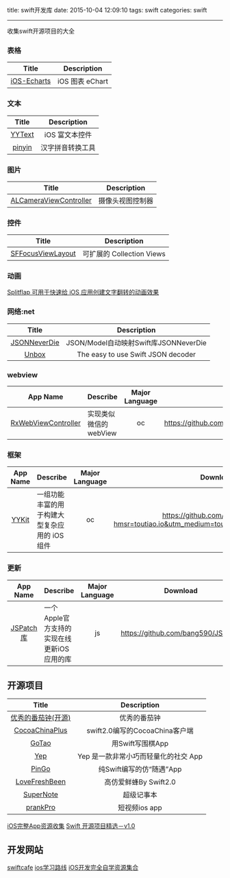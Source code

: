 title: swift开发库
date: 2015-10-04 12:09:10
tags: swift
categories: swift

---
收集swift开源项目的大全
<!--more-->

### 表格
| Title | Description |
| :----------: | :--------: |
[iOS-Echarts](https://github.com/Pluto-Y/iOS-Echarts) | iOS 图表 eChart



### 文本
| Title | Description |
| :----------: | :--------: |
[YYText](https://github.com/ibireme/YYText) | iOS 富文本控件
[pinyin](https://github.com/hotoo/pinyin) | 汉字拼音转换工具
  
### 图片
| Title | Description |
| :----------: | :--------: |
[ALCameraViewController](https://github.com/AlexLittlejohn/ALCameraViewController) | 摄像头视图控制器

  
### 控件
| Title | Description |
| :----------: | :--------: |
[SFFocusViewLayout](https://github.com/fdzsergio/SFFocusViewLayout) | 可扩展的 Collection Views


### 动画 
[Splitflap 可用于快速给 iOS 应用创建文字翻转的动画效果 ](https://github.com/yannickl/Splitflap)  

### 网络:net 
| Title | Description |
| :----------: | :--------: |
[JSONNeverDie](https://github.com/johnlui/JSONNeverDie) | JSON/Model自动映射Swift库JSONNeverDie
[Unbox](https://github.com/JohnSundell/Unbox) | The easy to use Swift JSON decoder


### webview
App Name                   | Describe                  | Major Language             | Download 
:------------------------: | :------------------------ | :------------------------: | :------------------------: 
[RxWebViewController](https://github.com/Roxasora/RxWebViewController) | 实现类似微信的 webView | oc |https://github.com/Roxasora/RxWebViewController


### 框架
App Name                   | Describe                  | Major Language             | Download 
:------------------------: | :------------------------ | :------------------------: | :------------------------: 
[YYKit](https://github.com/ibireme/YYKit?hmsr=toutiao.io&utm_medium=toutiao.io&utm_source=toutiao.io) | 一组功能丰富的用于构建大型复杂应用的 iOS 组件 | oc |https://github.com/ibireme/YYKit?hmsr=toutiao.io&utm_medium=toutiao.io&utm_source=toutiao.io

### 更新
App Name                   | Describe                  | Major Language             | Download 
:------------------------: | :------------------------ | :------------------------: | :------------------------: 
[JSPatch库](https://github.com/bang590/JSPatch) |一个Apple官方支持的实现在线更新iOS应用的库 | js |https://github.com/bang590/JSPatch

## 开源项目
| Title | Description |
| :----------: | :--------: |
[优秀的番茄钟(开源)](https://github.com/megabitsenmzq/PomoNow-iOS) | 优秀的番茄钟
[CocoaChinaPlus](https://github.com/zixun/CocoaChinaPlus) | swift2.0编写的CocoaChina客户端
[GoTao](https://github.com/marknote/GoTao) | 用Swift写围棋App
[Yep](https://github.com/CatchChat/Yep) | Yep 是一款非常小巧而轻量化的社交 App
[PinGo](https://github.com/gaowanli/PinGo) | 纯Swift编写的仿“随遇”App
[LoveFreshBeen](https://github.com/ZhongTaoTian/LoveFreshBeen) | 高仿爱鲜蜂By Swift2.0
[SuperNote](https://github.com/tangqi92/SuperNote)| 超级记事本
[prankPro](https://github.com/huijimuhe/prankPro)| 短视频ios app
[iOS完整App资源收集](http://sendcloud_track.batch.manong.io/track/click/eyJ1c2VyX2lkIjogMTg3LCAidGFza19pZCI6ICIiLCAiZW1haWxfaWQiOiAiMTQ1NzQ1MTk2NjA0NF8xODdfMTM3MTBfMjEwMi5zYy0xMF8xMF8yNF8xODQtaW5ib3VuZDAkNTExNjQ0Nzg0QHFxLmNvbSIsICJzaWduIjogIjI0NmY0Nzk1YzBkMjVjYmY5NDMwMzI0ZjRlMWY2YWJiIiwgInVzZXJfaGVhZGVycyI6IHt9LCAibGFiZWwiOiAiMTY4MzMiLCAibGluayI6ICJodHRwJTNBLy93ZWVrbHkubWFub25nLmlvL2JvdW5jZSUzRnVybCUzRGh0dHAlMjUzQSUyNTJGJTI1MkZ3d3cuaGVuaXNodW8uY29tJTI1MkZpb3MtYXBwLWZ1bGx5LWNvZGUlMjUyRiUyNmFpZCUzRDU0NTUlMjZuaWQlM0QxMDgiLCAiY2F0ZWdvcnlfaWQiOiA2MDU4OX0=.html)
[Swift 开源项目精选－v1.0](http://t.cn/RG8GH80)

## 开发网站 ##
[swiftcafe](http://swiftcafe.io/)
[ios学习路线](http://ios.skyfox.org/route.html)
[iOS开发完全自学资源集合](http://weekly.manong.io/bounce?url=http%3A%2F%2Fwww.jianshu.com%2Fp%2Fd70041eb25d7&aid=5772&nid=112)